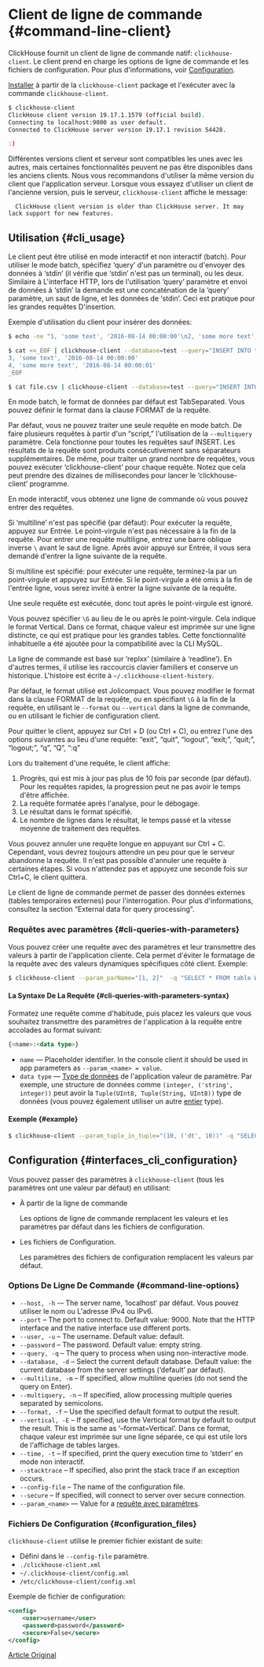# Client de ligne de commande {#command-line-client}

ClickHouse fournit un client de ligne de commande natif: `clickhouse-client`. Le client prend en charge les options de ligne de commande et les fichiers de configuration. Pour plus d'informations, voir [Configuration](#interfaces_cli_configuration).

[Installer](../getting_started/index.md) à partir de la `clickhouse-client` package et l'exécuter avec la commande `clickhouse-client`.

``` bash
$ clickhouse-client
ClickHouse client version 19.17.1.1579 (official build).
Connecting to localhost:9000 as user default.
Connected to ClickHouse server version 19.17.1 revision 54428.

:)
```

Différentes versions client et serveur sont compatibles les unes avec les autres, mais certaines fonctionnalités peuvent ne pas être disponibles dans les anciens clients. Nous vous recommandons d'utiliser la même version du client que l'application serveur. Lorsque vous essayez d'utiliser un client de l'ancienne version, puis le serveur, `clickhouse-client` affiche le message:

      ClickHouse client version is older than ClickHouse server. It may lack support for new features.

## Utilisation {#cli_usage}

Le client peut être utilisé en mode interactif et non interactif (batch). Pour utiliser le mode batch, spécifiez ‘query’ d'un paramètre ou d'envoyer des données à ‘stdin’ (il vérifie que ‘stdin’ n'est pas un terminal), ou les deux. Similaire à L'interface HTTP, lors de l'utilisation ‘query’ paramètre et envoi de données à ‘stdin’ la demande est une concaténation de la ‘query’ paramètre, un saut de ligne, et les données de ‘stdin’. Ceci est pratique pour les grandes requêtes D'insertion.

Exemple d'utilisation du client pour insérer des données:

``` bash
$ echo -ne "1, 'some text', '2016-08-14 00:00:00'\n2, 'some more text', '2016-08-14 00:00:01'" | clickhouse-client --database=test --query="INSERT INTO test FORMAT CSV";

$ cat <<_EOF | clickhouse-client --database=test --query="INSERT INTO test FORMAT CSV";
3, 'some text', '2016-08-14 00:00:00'
4, 'some more text', '2016-08-14 00:00:01'
_EOF

$ cat file.csv | clickhouse-client --database=test --query="INSERT INTO test FORMAT CSV";
```

En mode batch, le format de données par défaut est TabSeparated. Vous pouvez définir le format dans la clause FORMAT de la requête.

Par défaut, vous ne pouvez traiter une seule requête en mode batch. De faire plusieurs requêtes à partir d'un “script,” l'utilisation de la `--multiquery` paramètre. Cela fonctionne pour toutes les requêtes sauf INSERT. Les résultats de la requête sont produits consécutivement sans séparateurs supplémentaires. De même, pour traiter un grand nombre de requêtes, vous pouvez exécuter ‘clickhouse-client’ pour chaque requête. Notez que cela peut prendre des dizaines de millisecondes pour lancer le ‘clickhouse-client’ programme.

En mode interactif, vous obtenez une ligne de commande où vous pouvez entrer des requêtes.

Si ‘multiline’ n'est pas spécifié (par défaut): Pour exécuter la requête, appuyez sur Entrée. Le point-virgule n'est pas nécessaire à la fin de la requête. Pour entrer une requête multiligne, entrez une barre oblique inverse `\` avant le saut de ligne. Après avoir appuyé sur Entrée, il vous sera demandé d'entrer la ligne suivante de la requête.

Si multiline est spécifié: pour exécuter une requête, terminez-la par un point-virgule et appuyez sur Entrée. Si le point-virgule a été omis à la fin de l'entrée ligne, vous serez invité à entrer la ligne suivante de la requête.

Une seule requête est exécutée, donc tout après le point-virgule est ignoré.

Vous pouvez spécifier `\G` au lieu de le ou après le point-virgule. Cela indique le format Vertical. Dans ce format, chaque valeur est imprimée sur une ligne distincte, ce qui est pratique pour les grandes tables. Cette fonctionnalité inhabituelle a été ajoutée pour la compatibilité avec la CLI MySQL.

La ligne de commande est basé sur ‘replxx’ (similaire à ‘readline’). En d'autres termes, il utilise les raccourcis clavier familiers et conserve un historique. L'histoire est écrite à `~/.clickhouse-client-history`.

Par défaut, le format utilisé est Jolicompact. Vous pouvez modifier le format dans la clause FORMAT de la requête, ou en spécifiant `\G` à la fin de la requête, en utilisant le `--format` ou `--vertical` dans la ligne de commande, ou en utilisant le fichier de configuration client.

Pour quitter le client, appuyez sur Ctrl + D (ou Ctrl + C), ou entrez l'une des options suivantes au lieu d'une requête: “exit”, “quit”, “logout”, “exit;”, “quit;”, “logout;”, “q”, “Q”, “:q”

Lors du traitement d'une requête, le client affiche:

1.  Progrès, qui est mis à jour pas plus de 10 fois par seconde (par défaut). Pour les requêtes rapides, la progression peut ne pas avoir le temps d'être affichée.
2.  La requête formatée après l'analyse, pour le débogage.
3.  Le résultat dans le format spécifié.
4.  Le nombre de lignes dans le résultat, le temps passé et la vitesse moyenne de traitement des requêtes.

Vous pouvez annuler une requête longue en appuyant sur Ctrl + C. Cependant, vous devrez toujours attendre un peu pour que le serveur abandonne la requête. Il n'est pas possible d'annuler une requête à certaines étapes. Si vous n'attendez pas et appuyez une seconde fois sur Ctrl+C, le client quittera.

Le client de ligne de commande permet de passer des données externes (tables temporaires externes) pour l'interrogation. Pour plus d'informations, consultez la section “External data for query processing”.

### Requêtes avec paramètres {#cli-queries-with-parameters}

Vous pouvez créer une requête avec des paramètres et leur transmettre des valeurs à partir de l'application cliente. Cela permet d'éviter le formatage de la requête avec des valeurs dynamiques spécifiques côté client. Exemple:

``` bash
$ clickhouse-client --param_parName="[1, 2]"  -q "SELECT * FROM table WHERE a = {parName:Array(UInt16)}"
```

#### La Syntaxe De La Requête {#cli-queries-with-parameters-syntax}

Formatez une requête comme d'habitude, puis placez les valeurs que vous souhaitez transmettre des paramètres de l'application à la requête entre accolades au format suivant:

``` sql
{<name>:<data type>}
```

-   `name` — Placeholder identifier. In the console client it should be used in app parameters as `--param_<name> = value`.
-   `data type` — [Type de données](../data_types/index.md) de l'application valeur de paramètre. Par exemple, une structure de données comme `(integer, ('string', integer))` peut avoir la `Tuple(UInt8, Tuple(String, UInt8))` type de données (vous pouvez également utiliser un autre [entier](../data_types/int_uint.md) type).

#### Exemple {#example}

``` bash
$ clickhouse-client --param_tuple_in_tuple="(10, ('dt', 10))" -q "SELECT * FROM table WHERE val = {tuple_in_tuple:Tuple(UInt8, Tuple(String, UInt8))}"
```

## Configuration {#interfaces_cli_configuration}

Vous pouvez passer des paramètres à `clickhouse-client` (tous les paramètres ont une valeur par défaut) en utilisant:

-   À partir de la ligne de commande

    Les options de ligne de commande remplacent les valeurs et les paramètres par défaut dans les fichiers de configuration.

-   Les fichiers de Configuration.

    Les paramètres des fichiers de configuration remplacent les valeurs par défaut.

### Options De Ligne De Commande {#command-line-options}

-   `--host, -h` -– The server name, ‘localhost’ par défaut. Vous pouvez utiliser le nom ou L'adresse IPv4 ou IPv6.
-   `--port` – The port to connect to. Default value: 9000. Note that the HTTP interface and the native interface use different ports.
-   `--user, -u` – The username. Default value: default.
-   `--password` – The password. Default value: empty string.
-   `--query, -q` – The query to process when using non-interactive mode.
-   `--database, -d` – Select the current default database. Default value: the current database from the server settings (‘default’ par défaut).
-   `--multiline, -m` – If specified, allow multiline queries (do not send the query on Enter).
-   `--multiquery, -n` – If specified, allow processing multiple queries separated by semicolons.
-   `--format, -f` – Use the specified default format to output the result.
-   `--vertical, -E` – If specified, use the Vertical format by default to output the result. This is the same as ‘–format=Vertical’. Dans ce format, chaque valeur est imprimée sur une ligne séparée, ce qui est utile lors de l'affichage de tables larges.
-   `--time, -t` – If specified, print the query execution time to ‘stderr’ en mode non interactif.
-   `--stacktrace` – If specified, also print the stack trace if an exception occurs.
-   `--config-file` – The name of the configuration file.
-   `--secure` – If specified, will connect to server over secure connection.
-   `--param_<name>` — Value for a [requête avec paramètres](#cli-queries-with-parameters).

### Fichiers De Configuration {#configuration_files}

`clickhouse-client` utilise le premier fichier existant de suite:

-   Défini dans le `--config-file` paramètre.
-   `./clickhouse-client.xml`
-   `~/.clickhouse-client/config.xml`
-   `/etc/clickhouse-client/config.xml`

Exemple de fichier de configuration:

``` xml
<config>
    <user>username</user>
    <password>password</password>
    <secure>False</secure>
</config>
```

[Article Original](https://clickhouse.tech/docs/en/interfaces/cli/) <!--hide-->
